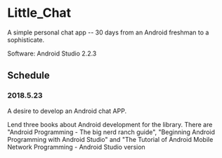 # Little_Chat
A simple personal chat app -- 30 days from an Android freshman to a sophisticate.

Software:
  Android Studio 2.2.3
## Schedule
  ### 2018.5.23
  A desire to develop an Android chat APP.
  
  <d> Lend three books about Android development for the library. There are "Android Programming - The big nerd ranch guide", "Beginning Android Programming with Android Studio" and "The Tutorial of Android Mobile Network Programming - Android Studio version 
